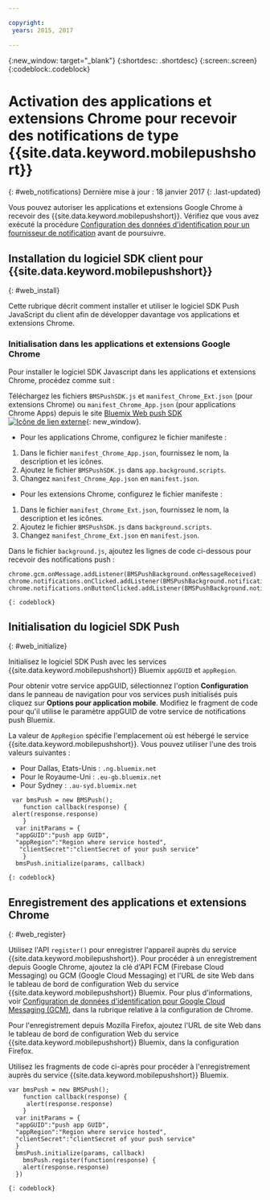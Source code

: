 ```yaml
---

copyright:
 years: 2015, 2017

---
```


{:new_window: target="_blank"}
{:shortdesc: .shortdesc}
{:screen:.screen}
{:codeblock:.codeblock}

# Activation des applications et extensions Chrome pour recevoir des notifications de type {{site.data.keyword.mobilepushshort}}
{: #web_notifications}
Dernière mise à jour : 18 janvier 2017
{: .last-updated}

Vous pouvez autoriser les applications et extensions Google Chrome à recevoir des
{{site.data.keyword.mobilepushshort}}. Vérifiez que vous avez exécuté la procédure [Configuration des données
d'identification pour un fournisseur de notification](t__main_push_config_provider.html) avant de poursuivre.

## Installation du logiciel SDK client pour {{site.data.keyword.mobilepushshort}}
{: #web_install}

Cette rubrique décrit comment installer et utiliser le logiciel SDK Push JavaScript du client afin de développer davantage vos applications et extensions Chrome.

### Initialisation dans les applications et extensions Google Chrome

Pour installer le logiciel SDK Javascript dans les applications et extensions Chrome, procédez comme suit :

Téléchargez les fichiers `BMSPushSDK.js` et `manifest_Chrome_Ext.json` (pour extensions Chrome) ou `manifest_Chrome_App.json` (pour applications Chrome Apps) depuis le site [Bluemix Web push SDK ![Icône de lien externe](../../icons/launch-glyph.svg "Icône de lien externe")](https://codeload.github.com/ibm-bluemix-mobile-services/bms-clientsdk-javascript-webpush/zip/master){: new_window}.



- Pour les applications Chrome, configurez le fichier manifeste :
 1. Dans le fichier `manifest_Chrome_App.json`, fournissez le nom, la description et les icônes.
 2. Ajoutez le fichier `BMSPushSDK.js` dans `app.background.scripts`.
 3. Changez `manifest_Chrome_App.json` en `manifest.json`.

- Pour les extensions Chrome, configurez le fichier manifeste :
 1. Dans le fichier `manifest_Chrome_Ext.json`, fournissez le nom, la description et les icônes.
 2. Ajoutez le fichier `BMSPushSDK.js` dans `background.scripts`.
 3. Changez `manifest_Chrome_Ext.json` en `manifest.json`.

Dans le fichier `background.js`, ajoutez les lignes de code ci-dessous pour recevoir des notifications push : 
```
chrome.gcm.onMessage.addListener(BMSPushBackground.onMessageReceived)
chrome.notifications.onClicked.addListener(BMSPushBackground.notification_onClicked);
chrome.notifications.onButtonClicked.addListener(BMSPushBackground.notifiation_buttonClicked); 
```
	{: codeblock}



## Initialisation du logiciel SDK Push 
{: #web_initialize}

Initialisez le logiciel SDK Push avec les services {{site.data.keyword.mobilepushshort}} Bluemix `appGUID` et `appRegion`.  

Pour obtenir votre service appGUID, sélectionnez l'option **Configuration** dans le panneau de navigation pour vos services push initialisés puis cliquez sur **Options pour application mobile**. Modifiez le fragment de code pour qu'il utilise le paramètre appGUID de votre service de notifications push Bluemix.

La valeur de `AppRegion` spécifie l'emplacement où est hébergé le service {{site.data.keyword.mobilepushshort}}. Vous pouvez utiliser l'une des trois valeurs suivantes :

 - Pour Dallas, Etats-Unis :	 `.ng.bluemix.net`
 - Pour le Royaume-Uni :			 `.eu-gb.bluemix.net`
 - Pour Sydney :		 `.au-syd.bluemix.net`

```
 var bmsPush = new BMSPush();
    function callback(response) {
 alert(response.response)
    }
  var initParams = {
  "appGUID":"push app GUID",
  "appRegion":"Region where service hosted",
   "clientSecret":"clientSecret of your push service"
    }
  bmsPush.initialize(params, callback)
```
	{: codeblock}

## Enregistrement des applications et extensions Chrome
{: #web_register}

Utilisez l'API `register()` pour enregistrer l'appareil auprès du service {{site.data.keyword.mobilepushshort}}. Pour procéder à un enregistrement depuis Google Chrome, ajoutez la clé d'API FCM (Firebase Cloud Messaging) ou GCM (Google Cloud Messaging) et l'URL de site Web dans le tableau de bord de configuration Web du service {{site.data.keyword.mobilepushshort}} Bluemix. Pour plus d'informations, voir [Configuration de données d'identification pour Google Cloud Messaging (GCM)](t_push_provider_android.html), dans la rubrique relative à la configuration de Chrome.

Pour l'enregistrement depuis Mozilla Firefox, ajoutez l'URL de site Web dans le tableau de bord de configuration Web du service {{site.data.keyword.mobilepushshort}} Bluemix, dans la configuration Firefox.

Utilisez les fragments de code ci-après pour procéder à l'enregistrement auprès du service {{site.data.keyword.mobilepushshort}} Bluemix.
```
var bmsPush = new BMSPush();
    function callback(response) {
     alert(response.response)
    }
  var initParams = {
  "appGUID":"push app GUID",
  "appRegion":"Region where service hosted",
  "clientSecret":"clientSecret of your push service"
  }
  bmsPush.initialize(params, callback)
    bmsPush.register(function(response) {
    alert(response.response)
  })
```
    {: codeblock}




